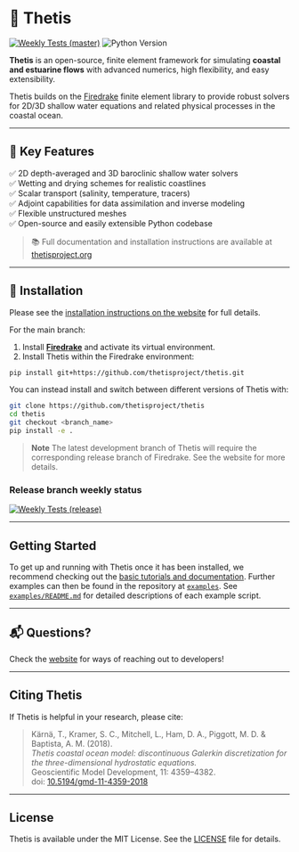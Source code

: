 # 🌊 Thetis

[![Weekly Tests (master)](https://github.com/thetisproject/thetis/actions/workflows/weekly.yml/badge.svg?branch=master)](https://github.com/thetisproject/thetis/actions/workflows/weekly.yml)
![Python Version](https://img.shields.io/badge/python-3.10%2B-blue)

**Thetis** is an open-source, finite element framework for simulating **coastal and estuarine flows** with advanced numerics, high flexibility, and easy extensibility.

Thetis builds on the [Firedrake](https://www.firedrakeproject.org/) finite element library to provide robust solvers for 2D/3D shallow water equations and related physical processes in the coastal ocean.

---

## 🌟 Key Features

✅ 2D depth-averaged and 3D baroclinic shallow water solvers  
✅ Wetting and drying schemes for realistic coastlines  
✅ Scalar transport (salinity, temperature, tracers)  
✅ Adjoint capabilities for data assimilation and inverse modeling  
✅ Flexible unstructured meshes  
✅ Open-source and easily extensible Python codebase

> 📚 Full documentation and installation instructions are available at [thetisproject.org](https://thetisproject.org/)

---

## 🚀 Installation


Please see the [installation instructions on the website](https://thetisproject.org/installation.html) for full details.

For the main branch:

1. Install **[Firedrake](https://www.firedrakeproject.org/install.html)** and activate its virtual environment.  
2. Install Thetis within the Firedrake environment:

```bash
pip install git+https://github.com/thetisproject/thetis.git
```
You can instead install and switch between different versions of Thetis with:

```bash
git clone https://github.com/thetisproject/thetis
cd thetis
git checkout <branch_name>
pip install -e .
```
> **Note**
> The latest development branch of Thetis will require the corresponding release branch of Firedrake. See the website 
> for more details.

### Release branch weekly status
[![Weekly Tests (release)](https://github.com/thetisproject/thetis/actions/workflows/weekly.yml/badge.svg?branch=release)](https://github.com/thetisproject/thetis/actions/workflows/weekly.yml)

---

## Getting Started

To get up and running with Thetis once it has been installed, we recommend checking out the [basic tutorials and 
documentation](https://thetisproject.org/documentation.html#tutorials). Further examples can then be found in the 
repository at [`examples`](./examples). See [`examples/README.md`](./examples/readme.md) for 
detailed descriptions of each example script.


---

## 📬 **Questions?**  

Check the [website](https://thetisproject.org/contact.html) for ways of reaching out to developers!

---

## Citing Thetis

If Thetis is helpful in your research, please cite:

> Kärnä, T., Kramer, S. C., Mitchell, L., Ham, D. A., Piggott, M. D. & Baptista, A. M. (2018).  
> *Thetis coastal ocean model: discontinuous Galerkin discretization for the three-dimensional hydrostatic equations.*  
> Geoscientific Model Development, 11: 4359–4382.  
> doi: [10.5194/gmd-11-4359-2018](https://doi.org/10.5194/gmd-11-4359-2018)

---


## License

Thetis is available under the MIT License. See the [LICENSE](./LICENSE) file for details.

